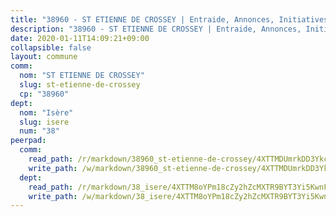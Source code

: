 ```yaml
---
title: "38960 - ST ETIENNE DE CROSSEY | Entraide, Annonces, Initiatives"
description: "38960 - ST ETIENNE DE CROSSEY | Entraide, Annonces, Initiatives"
date: 2020-01-11T14:09:21+09:00
collapsible: false
layout: commune
comm:
  nom: "ST ETIENNE DE CROSSEY"
  slug: st-etienne-de-crossey
  cp: "38960"
dept:
  nom: "Isère"
  slug: isere
  num: "38"
peerpad:
  comm:
    read_path: /r/markdown/38960_st-etienne-de-crossey/4XTTMDUmrkDD3Ykc4YDk3qbC9EZ7N1am1wSUyZvkP1XcC3exW
    write_path: /w/markdown/38960_st-etienne-de-crossey/4XTTMDUmrkDD3Ykc4YDk3qbC9EZ7N1am1wSUyZvkP1XcC3exW-K3TgUA3NwsmwRT9ZCck3KJnPhvg9JpkhZSPJTaCp9XrrsSZbXFpw2DZqX8Ry2rUCaVfdnY7CaNtSJ23dGBK4rFFaT5q4ZPipaQEpm52PztDcMGF8Z2P8EystLi8q994L5C2zmP6W
  dept:
    read_path: /r/markdown/38_isere/4XTTM8oYPm18cZy2hZcMXTR9BYT3Yi5KwnFvpXu1TXaRq7Q3V
    write_path: /w/markdown/38_isere/4XTTM8oYPm18cZy2hZcMXTR9BYT3Yi5KwnFvpXu1TXaRq7Q3V-K3TgUoSzs2JpJwfbzBvgU8N95mHo7JXz7NbEctNRM3EDb2iYHA4maKm3pRQwmboULLPnLFTEhRgTawPTWpmxTxKbTwDgAEzA9tUHjpudQTWdKWfdVSegAo77eCwhXTaVG7AyUZEs
---
```


